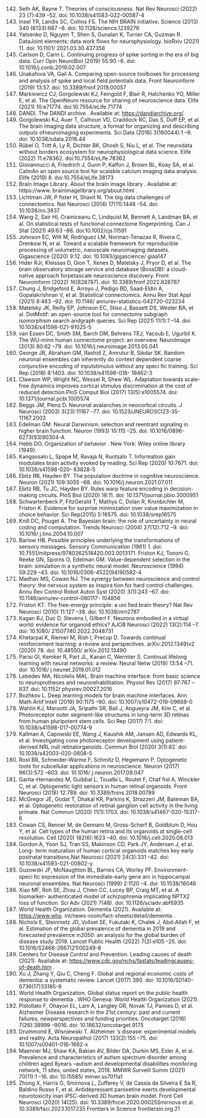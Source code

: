 142. Seth AK, Bayne T. Theories of consciousness. Nat Rev Neurosci (2022) 23
(7):439 –52. doi: 10.1038/s41583-022-00587-4
143. Insel TR, Landis SC, Collins FS. The NIH BRAIN initiative. Science (2013) 340
(6133):687 –8. doi: 10.1126/science.1239276
144. Yatsenko D, Nguyen T, Shen S, Gunalan K, Turner CA, Guzman R. DataJoint
elements: data work ﬂows for neurophysiology. bioRxiv (2021) 11. doi: 10.1101/
2021.03.30.437358
145. Carlson D, Carin L. Continuing progress of spike sorting in the era of big data.
Curr Opin NeuroBiol (2019) 55:90 –6. doi: 10.1016/j.conb.2019.02.007
146. Unakafova VA, Gail A. Comparing open-source toolboxes for processing and
analysis of spike and local ﬁeld potentials data. Front Neuroinform (2019) 13:57. doi:
10.3389/fninf.2019.00057
147. Markiewicz CJ, Gorgolewski KJ, Feingold F, Blair R, Halchenko YO, Miller E,
et al. The OpenNeuro resource for sharing of neuroscience data. Elife (2021) 10:e71774.
doi:10.7554/eLife.71774
148. DANDI. The DANDI archive . Available at: https://dandiarchive.org/ .
149. Gorgolewski KJ, Auer T, Calhoun VD, Craddock RC, Das S, Duff EP, et al. The
brain imaging data structure, a format for organizing and describing outputs ofneuroimaging experiments. Sci Data (2016) 3(160044):1 –9. doi: 10.1038/sdata.2016.44
150. Rübel O, Tritt A, Ly R, Dichter BK, Ghosh S, Niu L, et al. The neurodata
without borders ecosystem for neurophysiological data science. Elife (2022) 11:e78362.
doi:10.7554/eLife.78362
151. Giovannucci A, Friedrich J, Gunn P, Kalfon J, Brown BL, Koay SA, et al.
CaImAn an open source tool for scalable calcium imaging data analysis. Elife (2019) 8.
doi:10.7554/eLife.38173
152. Brain Image Library. About the brain image library . Available at: https://www.
brainimagelibrary.org/about.html .
153. Lichtman JW, P ﬁster H, Shavit N. The big data challenges of connectomics.
Nat Neurosci (2014) 17(11):1448 –54. doi: 10.1038/nn.3837
154. Wang Z, Sair HI, Crainiceanu C, Lindquist M, Bennett A, Landman BA, et al.
On statistical tests of functional connectome ﬁngerprinting. Can J Stat (2021) 49:63 –88.
doi:10.1002/cjs.11591
155. Johnson EC, Wilt M, Rodriguez LM, Norman-Tenazas R, Rivera C, Drenkow
N, et al. Toward a scalable framework for reproducible processing of volumetric,
nanoscale neuroimaging datasets. Gigascience (2020) 9:12. doi: 10.1093/gigascience/
giaa147
156. Hider RJr, Kleissas D, Gion T, Xenes D, Matelsky J, Pryor D, et al. The brain
observatory storage service and database (BossDB): a cloud-native approach forpetascale neuroscience discovery. Front Neuroinform (2022) 16(828787). doi:
10.3389/fninf.2022.828787
157. Chung J, Bridgeford E, Arroyo J, Pedigo BD, Saad-Eldin A, Gopalakrishnan V,
et al. Statistical connectomics. Annu Rev Stat Appl (2021) 8:463 –92. doi: 10.1146/
annurev-statistics-042720-023234
158. Matelsky JK, Reilly EP, Johnson EC, Stiso J, Bassett DS, Wester BA, et al.
DotMotif: an open-source tool for connectome subgraph isomorphism search andgraph queries. Sci Rep (2021) 11(1):1 –14. doi: 10.1038/s41598-021-91025-5
159. van Essen DC, Smith SM, Barch DM, Behrens TEJ, Yacoub E, Ugurbil K. The
WU-minn human connectome project: an overview. NeuroImage (2013) 80:62 –79. doi:
10.1016/j.neuroimage.2013.05.041
160. George JB, Abraham GM, Rashid Z, Amrutur B, Sikdar SK. Random neuronal
ensembles can inherently do context dependent coarse conjunctive encoding of inputstimulus without any speci ﬁc training. Sci Rep (2018) 8:1403. doi: 10.1038/s41598-018-
19462-3
161. Clawson WP, Wright NC, Wessel R, Shew WL. Adaptation towards scale-free
dynamics improves cortical stimulus discrimination at the cost of reduced detection.PloS Comput Biol (2017) 13(5):e1005574. doi: 10.1371/journal.pcbi.1005574
162. Beggs JM, Plenz D. Neuronal avalanches in neocortical circuits. J Neurosci
(2003) 3(23):11167 –77. doi: 10.1523/JNEUROSCI23-35-11167.2003
163. Edelman GM. Neural Darwinism: selection and reentrant signaling in higher
brain function. Neuron (1993) 10:115 –25. doi: 10.1016/0896-6273(93)90304-A
164. Hebb DO. Organization of behavior . New York: Wiley online library (1949).
165. Kangassalo L, Spape ́M, Ravaja N, Ruotsalo T. Information gain modulates
brain activity evoked by reading. Sci Rep (2020) 10:7671. doi: 10.1038/s41598-020-
63828-5
166. Ebitz RB, Hayden BY. The population doctrine in cognitive neuroscience.
Neuron (2021) 109:3055 –68. doi: 10.1016/j.neuron.2021.07.011
167. Ebitz RB, Tu JC, Hayden BY. Rules warp feature encoding in decision-making
circuits. PloS Biol (2020) 18:11. doi: 10.1371/journal.pbio.3000951
168. Schwartenbeck P, FitzGerald T, Mathys C, Dolan R, Kronbichler M, Friston K.
Evidence for surprise minimization over value maximization in choice behavior. Sci
Rep(2015) 5:16575. doi: 10.1038/srep16575
169. Knill DC, Pouget A. The Bayesian brain: the role of uncertainty in neural
coding and computation. Trends Neurosci (2004) 27(12):712 –9. doi: 10.1016/
j.tins.2004.10.007
170. Barlow HB. Possible principles underlying the transformations of sensory messages.
Sensory Communication (1961) 1. doi: 10.7551/mitpress/9780262518420.003.0013171. Friston KJ, Tononi G, Reeke GN, Sporns O, Edelman GM. Value-dependent
selection in the brain: simulation in a synthetic neural model. Neuroscience (1994)
59:229 –43. doi: 10.1016/0306-4522(94)90592-4
172. Madhav MS, Cowan NJ. The synergy between neuroscience and control
theory: the nervous system as inspira tion for hard control challenges. Annu Rev
Control Robot Auton Syst (2020) 3(1):243
–67. doi: 10.1146/annurev-control-060117-
104856
173. Friston KT. The free-energy principle: a uni ﬁed brain theory? Nat Rev Neurosci
(2010) 11:127 –38. doi: 10.1038/nrn2787
174. Kagan BJ, Duc D, Stevens I, Gilbert F. Neurons embodied in a virtual world:
evidence for organoid ethics? AJOB Neurosci (2022) 13(2):114 –7. doi: 10.1080/
21507740.2022.2048731
175. Khetarpal K, Riemer M, Rish I, Precup D. Towards continual reinforcement
learning: a review and perspectives. arXiv:2012.1349)v2 (2020) 78. doi: 10.48550/
arXiv.2012.13490
176. Parisi GI, Kemker R, Part JL, Kanan C, Wermter S. Continual lifelong learning
with neural networks: a review. Neural Netw (2019) 13:54 –71. doi: 10.1016/
j.neunet.2019.01.012
177. Lebedev MA, Nicolelis MAL. Brain machine interface: from basic science to
neuroprotheses and neurorehabilitation. Physiol Rev (2017) 97:767 –837. doi: 10.1152/
physrev.00027.2016
178. Bozhkov L. Deep learning models for brain machine interfaces. Ann Math Artif
Intell (2019) 90:1175 –90. doi: 10.1007/s10472-019-09668-0
179. Wahlin KJ, Maruotti JA, Sripathi SR, Ball J, Angueyra JM, Kim C, et al.
Photoreceptor outer segment-like structures in long-term 3D retinas from human
pluripotent stem cells. Sci Rep (2017) 7:1. doi: 10.1038/s41598-017-00774-9
180. Kallman A, Capowski EE, Wang J, Kaushik AM, Jansen AD, Edwards KL, et al.
Investigating cone photoreceptor development using patient-derived NRL null retinalorganoids. Commun Biol (2020) 3(1):82. doi: 10.1038/s42003-020-0808-5
181. Rost BR, Schneider-Warme F, Schmitz D, Hegemann P. Optogenetic tools for
subcellular applications in neuroscience. Neuron (2017) 96(3):572 –603. doi: 10.1016/
j.neuron.2017.09.047
182. Garita-Hernandez M, Guibbal L, Toualbi L, Routet F, Chaf ﬁol A, Winckler C,
et al. Optogenetic light sensors in human retinal organoids. Front Neurosci (2018)
12:789. doi: 10.3389/fnins.2018.00789
183. McGregor JE, Godat T, Dhakal KR, Parkins K, Strazzeri JM, Bateman BA, et al.
Optogenetic restoration of retinal ganglion cell activity in the living primate. Nat
Commun (2020) 11(1):1703. doi: 10.1038/s41467-020-15317-6
184. Cowan CS, Renner M, de Gennaro M, Gross-Scherf B, Goldblum D, Hou Y,
et al. Cell types of the human retina and its organoids at single-cell resolution. Cell
(2020) 182(6):1623 –40. doi: 10.1016/j.cell.2020.08.013
185. Gordon A, Yoon SJ, Tran SS, Makinson CD, Park JY, Andersen J, et al. Long-
term maturation of human cortical organoids matches key early postnatal transitions.Nat Neurosci (2021) 24(3):331 –42. doi: 10.1038/s41593-021-00802-y
186. Guzowski JF, McNaughton BL, Barnes CA, Worley PF. Environment-speci ﬁc
expression of the immediate-early gene arc in hippocampal neuronal ensembles. Nat
Neurosci
(1999) 2:1120 –4. doi: 10.1038/16046
187. Xiao MF, Roh SE, Zhou J, Chien CC, Lucey BP, Craig MT, et al. A biomarker-
authenticated model of schizophrenia implicating NPTX2 loss of function. Sci Adv
(2021) 7(48). doi: 10.1126/sciadv.abf6935
188. World Health Organization. Dementia (2021). Available at: https://www.who.
int/news-room/fact-sheets/detail/dementia .
189. Nichols E, Steinmetz JD, Vollset SE, Fukutaki K, Chalek J, Abd-Allah F, et al.
Estimation of the global prevalence of dementia in 2019 and forecasted prevalence in2050: an analysis for the global burden of disease study 2019. Lancet Public Health
(2022) 7(2):e105 –25. doi: 10.1016/S2468-2667(21)00249-8
190. Centers for Disease Control and Prevention. Leading causes of death (2021).
Available at: https://www.cdc.gov/nchs/fastats/leadingcauses-of-death.htm .
191. Xu J, Zhang Y, Qiu C, Cheng F. Global and regional economic costs of
dementia: a systematic review. Lancet (2017) 390. doi: 10.1016/S0140-6736(17)33185-9
192. World Health Organization. Global status report on the public health response
to dementia . WHO Geneva: World Health Organization (2021).
193. Pistollato F, Ohayon EL, Lam A, Langley GR, Novak TJ, Pamies D, et al.
Alzheimer Disease research in the 21st century: past and current failures, newperspectives and funding priorities. Oncotarget (2016) 7(26):38999 –9016. doi:
10.18632/oncotarget.9175
194. Drummond E, Wisniewski T. Alzheimer ’s disease: experimental models and
reality. Acta Neuropathol (2017) 133(2):155 –75. doi: 10.1007/s00401-016-1662-x
195. Maenner MJ, Shaw KA, Bakian AV, Bilder DA, Durkin MS, Esler A, et al.
Prevalence and characteristics of autism spectrum disorder among children aged 8years –autism and developmental disabilities monitoring network, 11 sites,
united states, 2018. MMWR Surveill Summ (2021) 70(11):1 –16. doi: 10.15585/
mmwr.ss7011a1
196. Zhong X, Harris G, Smirnova L, Zufferey V, de Cassia da Silveira E Sa ́R,
Baldino Russo F, et al. Antidepressant paroxetine exerts developmental neurotoxicity inan iPSC-derived 3D human brain model. Front Cell Neurosci (2020) 14(25). doi:
10.3389/fncel.2020.00025Smirnova et al. 10.3389/fsci.2023.1017235
Frontiers in Science frontiersin.org 21